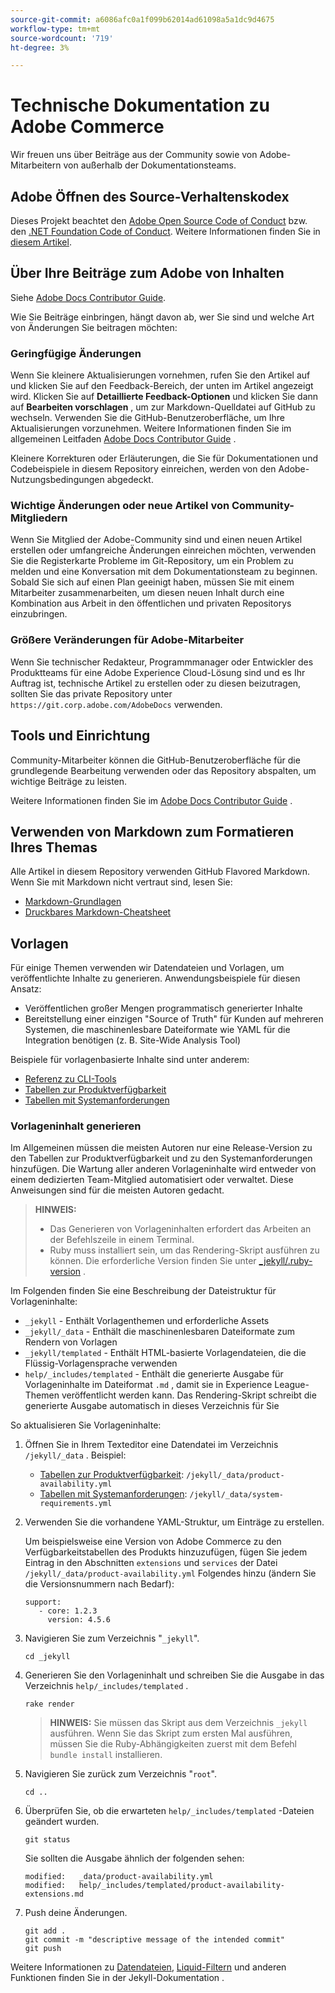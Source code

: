 ```yaml
---
source-git-commit: a6086afc0a1f099b62014ad61098a5a1dc9d4675
workflow-type: tm+mt
source-wordcount: '719'
ht-degree: 3%

---
```

# Technische Dokumentation zu Adobe Commerce

Wir freuen uns über Beiträge aus der Community sowie von Adobe-Mitarbeitern von außerhalb der Dokumentationsteams.

## Adobe Öffnen des Source-Verhaltenskodex

Dieses Projekt beachtet den [Adobe Open Source Code of Conduct](code-of-conduct.md) bzw. den [.NET Foundation Code of Conduct](https://dotnetfoundation.org/code-of-conduct). Weitere Informationen finden Sie in [diesem Artikel](contributing.md).

## Über Ihre Beiträge zum Adobe von Inhalten

Siehe [Adobe Docs Contributor Guide](https://experienceleague.adobe.com/docs/contributor/contributor-guide/introduction.html).

Wie Sie Beiträge einbringen, hängt davon ab, wer Sie sind und welche Art von Änderungen Sie beitragen möchten:

### Geringfügige Änderungen

Wenn Sie kleinere Aktualisierungen vornehmen, rufen Sie den Artikel auf und klicken Sie auf den Feedback-Bereich, der unten im Artikel angezeigt wird. Klicken Sie auf **Detaillierte Feedback-Optionen** und klicken Sie dann auf **Bearbeiten vorschlagen** , um zur Markdown-Quelldatei auf GitHub zu wechseln. Verwenden Sie die GitHub-Benutzeroberfläche, um Ihre Aktualisierungen vorzunehmen. Weitere Informationen finden Sie im allgemeinen Leitfaden [Adobe Docs Contributor Guide](https://experienceleague.adobe.com/docs/contributor/contributor-guide/introduction.html) .

Kleinere Korrekturen oder Erläuterungen, die Sie für Dokumentationen und Codebeispiele in diesem Repository einreichen, werden von den Adobe-Nutzungsbedingungen abgedeckt.

### Wichtige Änderungen oder neue Artikel von Community-Mitgliedern

Wenn Sie Mitglied der Adobe-Community sind und einen neuen Artikel erstellen oder umfangreiche Änderungen einreichen möchten, verwenden Sie die Registerkarte Probleme im Git-Repository, um ein Problem zu melden und eine Konversation mit dem Dokumentationsteam zu beginnen. Sobald Sie sich auf einen Plan geeinigt haben, müssen Sie mit einem Mitarbeiter zusammenarbeiten, um diesen neuen Inhalt durch eine Kombination aus Arbeit in den öffentlichen und privaten Repositorys einzubringen.

<!--
If you submit a pull request with significant changes to documentation and code examples, you'll see a message in the pull request asking you to submit an online contribution license agreement (CLA). We need you to complete the online form before we can review your pull request.
-->

### Größere Veränderungen für Adobe-Mitarbeiter

Wenn Sie technischer Redakteur, Programmmanager oder Entwickler des Produktteams für eine Adobe Experience Cloud-Lösung sind und es Ihr Auftrag ist, technische Artikel zu erstellen oder zu diesen beizutragen, sollten Sie das private Repository unter `https://git.corp.adobe.com/AdobeDocs` verwenden.

<!--Employees from other parts of the Adobe world should use the public repo for minor updates.-->

## Tools und Einrichtung

Community-Mitarbeiter können die GitHub-Benutzeroberfläche für die grundlegende Bearbeitung verwenden oder das Repository abspalten, um wichtige Beiträge zu leisten.

Weitere Informationen finden Sie im [Adobe Docs Contributor Guide](https://experienceleague.adobe.com/docs/contributor/contributor-guide/introduction.html) .

## Verwenden von Markdown zum Formatieren Ihres Themas

Alle Artikel in diesem Repository verwenden GitHub Flavored Markdown. Wenn Sie mit Markdown nicht vertraut sind, lesen Sie:

* [Markdown-Grundlagen](https://help.github.com/articles/getting-started-with-writing-and-formatting-on-github/)
* [Druckbares Markdown-Cheatsheet](https://guides.github.com/pdfs/markdown-cheatsheet-online.pdf)

## Vorlagen

Für einige Themen verwenden wir Datendateien und Vorlagen, um veröffentlichte Inhalte zu generieren. Anwendungsbeispiele für diesen Ansatz:

* Veröffentlichen großer Mengen programmatisch generierter Inhalte
* Bereitstellung einer einzigen &quot;Source of Truth&quot; für Kunden auf mehreren Systemen, die maschinenlesbare Dateiformate wie YAML für die Integration benötigen (z. B. Site-Wide Analysis Tool)

Beispiele für vorlagenbasierte Inhalte sind unter anderem:

* [Referenz zu CLI-Tools](https://experienceleague.adobe.com/docs/commerce-operations/reference/commerce-on-premises.html)
* [Tabellen zur Produktverfügbarkeit](https://experienceleague.adobe.com/docs/commerce-operations/release/product-availability.html)
* [Tabellen mit Systemanforderungen](https://experienceleague.adobe.com/docs/commerce-operations/installation-guide/system-requirements.html)

### Vorlageninhalt generieren

Im Allgemeinen müssen die meisten Autoren nur eine Release-Version zu den Tabellen zur Produktverfügbarkeit und zu den Systemanforderungen hinzufügen. Die Wartung aller anderen Vorlageninhalte wird entweder von einem dedizierten Team-Mitglied automatisiert oder verwaltet. Diese Anweisungen sind für die meisten Autoren gedacht.

>**HINWEIS:**
>
>* Das Generieren von Vorlageninhalten erfordert das Arbeiten an der Befehlszeile in einem Terminal.
>* Ruby muss installiert sein, um das Rendering-Skript ausführen zu können. Die erforderliche Version finden Sie unter [_jekyll/.ruby-version](_jekyll/.ruby-version) .

Im Folgenden finden Sie eine Beschreibung der Dateistruktur für Vorlageninhalte:

* `_jekyll` - Enthält Vorlagenthemen und erforderliche Assets
* `_jekyll/_data` - Enthält die maschinenlesbaren Dateiformate zum Rendern von Vorlagen
* `_jekyll/templated` - Enthält HTML-basierte Vorlagendateien, die die Flüssig-Vorlagensprache verwenden
* `help/_includes/templated` - Enthält die generierte Ausgabe für Vorlageninhalte im Dateiformat `.md` , damit sie in Experience League-Themen veröffentlicht werden kann. Das Rendering-Skript schreibt die generierte Ausgabe automatisch in dieses Verzeichnis für Sie

So aktualisieren Sie Vorlageninhalte:

1. Öffnen Sie in Ihrem Texteditor eine Datendatei im Verzeichnis `/jekyll/_data` . Beispiel:

   * [Tabellen zur Produktverfügbarkeit](https://experienceleague.adobe.com/docs/commerce-operations/release/product-availability.html): `/jekyll/_data/product-availability.yml`
   * [Tabellen mit Systemanforderungen](https://experienceleague.adobe.com/docs/commerce-operations/installation-guide/system-requirements.html): `/jekyll/_data/system-requirements.yml`

1. Verwenden Sie die vorhandene YAML-Struktur, um Einträge zu erstellen.

   Um beispielsweise eine Version von Adobe Commerce zu den Verfügbarkeitstabellen des Produkts hinzuzufügen, fügen Sie jedem Eintrag in den Abschnitten `extensions` und `services` der Datei `/jekyll/_data/product-availability.yml` Folgendes hinzu (ändern Sie die Versionsnummern nach Bedarf):

   ```
   support:
      - core: 1.2.3
        version: 4.5.6
   ```

1. Navigieren Sie zum Verzeichnis &quot;`_jekyll`&quot;.

   ```
   cd _jekyll
   ```

1. Generieren Sie den Vorlageninhalt und schreiben Sie die Ausgabe in das Verzeichnis `help/_includes/templated` .

   ```
   rake render
   ```

   >**HINWEIS:** Sie müssen das Skript aus dem Verzeichnis `_jekyll` ausführen. Wenn Sie das Skript zum ersten Mal ausführen, müssen Sie die Ruby-Abhängigkeiten zuerst mit dem Befehl `bundle install` installieren.

1. Navigieren Sie zurück zum Verzeichnis &quot;`root`&quot;.

   ```
   cd ..
   ```

1. Überprüfen Sie, ob die erwarteten `help/_includes/templated` -Dateien geändert wurden.

   ```
   git status
   ```

   Sie sollten die Ausgabe ähnlich der folgenden sehen:

   ```
   modified:   _data/product-availability.yml
   modified:   help/_includes/templated/product-availability-extensions.md
   ```

1. Push deine Änderungen.

   ```
   git add .
   git commit -m "descriptive message of the intended commit"
   git push
   ```

Weitere Informationen zu [Datendateien](https://jekyllrb.com/docs/datafiles), [Liquid-Filtern](https://jekyllrb.com/docs/liquid/filters/) und anderen Funktionen finden Sie in der Jekyll-Dokumentation .
